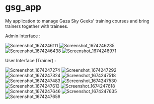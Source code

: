 # gsg_app
My application to manage Gaza Sky Geeks' training courses and bring trainers together with trainees.

Admin Interface :

![Screenshot_1674246111](https://user-images.githubusercontent.com/105488402/213808549-e969fa83-f808-473f-9a43-d06164d72cfb.png)
![Screenshot_1674246235](https://user-images.githubusercontent.com/105488402/213808564-77bfbf8d-a5cc-4a0e-a7a1-81a212d29ad7.png)
![Screenshot_1674246438](https://user-images.githubusercontent.com/105488402/213808604-5bb44450-46a1-4e51-85a0-fdf7541c26d6.png)
![Screenshot_1674246971](https://user-images.githubusercontent.com/105488402/213808624-e5e2b5c0-e404-4f24-90ca-ab037c57c1e5.png)



User Interface (Trainer) :

![Screenshot_1674247274](https://user-images.githubusercontent.com/105488402/213809062-8ae1dd62-76fd-40cc-959a-c48fb461f7c7.png)
![Screenshot_1674247292](https://user-images.githubusercontent.com/105488402/213809084-d0dc9fb7-037c-4977-8eb5-4ea0c7f4b17d.png)
![Screenshot_1674247324](https://user-images.githubusercontent.com/105488402/213809097-6115ab73-b8b1-4bc3-bc93-88c081221bd8.png)
![Screenshot_1674247518](https://user-images.githubusercontent.com/105488402/213809134-d0065d30-9df5-4b44-8cf3-4e8fd2a13f32.png)
![Screenshot_1674247483](https://user-images.githubusercontent.com/105488402/213809162-df1fb276-cac6-4ec5-8aa3-b68239ea9540.png)
![Screenshot_1674247530](https://user-images.githubusercontent.com/105488402/213809197-bfb13ac7-6fc9-4e0e-b1f4-e20faf482604.png)
![Screenshot_1674247613](https://user-images.githubusercontent.com/105488402/213809233-3f7284b6-afd4-4d74-9a00-d893455665bf.png)
![Screenshot_1674247618](https://user-images.githubusercontent.com/105488402/213809253-0f44aa75-32b6-4c63-bebe-2b8e99acf1b1.png)
![Screenshot_1674247646](https://user-images.githubusercontent.com/105488402/213809285-64722ede-b099-4a59-a13a-5d80723426f7.png)
![Screenshot_1674247635](https://user-images.githubusercontent.com/105488402/213809302-52676a5c-a580-430b-ac4b-741eb952e675.png)
![Screenshot_1674247659](https://user-images.githubusercontent.com/105488402/213809326-64d116bc-d23e-4261-98de-e672393e2c1a.png)

